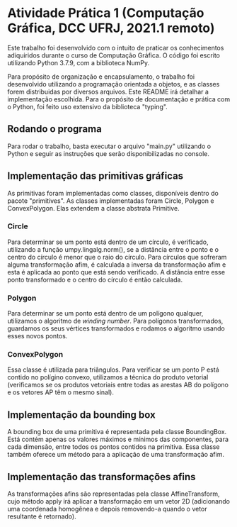 # Atividade Prática 1 (Computação Gráfica, DCC UFRJ, 2021.1 remoto)

Este trabalho foi desenvolvido com o intuito de praticar os conhecimentos adiquiridos durante o curso de Computação Gráfica. O código foi escrito utilizando Python 3.7.9, com a biblioteca NumPy.

Para propósito de organização e encapsulamento, o trabalho foi desenvolvido utilizando a programação orientada a objetos, e as classes forem distribuidas por diversos arquivos. Este README irá detalhar a implementação escolhida. Para o propósito de documentação e prática com o Python, foi feito uso extensivo da biblioteca "typing".

## Rodando o programa

Para rodar o trabalho, basta executar o arquivo "main.py" utilizando o Python e seguir as instruções que serão disponibilizadas no console.

## Implementação das primitivas gráficas

As primitivas foram implementadas como classes, disponíveis dentro do pacote "primitives". As classes implementadas foram Circle, Polygon e ConvexPolygon. Elas extendem a classe abstrata Primitive.

### Circle

Para determinar se um ponto está dentro de um círculo, é verificado, utilizando a função umpy.lingalg.norm(), se a distância entre o ponto e o centro do círculo é menor que o raio do círculo. Para círculos que sofreram alguma transformação afim, é calculada a inversa da transformação afim e esta é aplicada ao ponto que está sendo verificado. A distância entre esse ponto transformado e o centro do círculo é então calculada.

### Polygon

Para determinar se um ponto está dentro de um polígono qualquer, utilizamos o algoritmo de *winding number*. Para polígonos transformados, guardamos os seus vértices transformados e rodamos o algoritmo usando esses novos pontos.

### ConvexPolygon

Essa classe é utilizada para triângulos. Para verificar se um ponto P está contido no polígino convexo, utilizamos a técnica do produto vetorial (verificamos se os produtos vetoriais entre todas as arestas AB do polígono e os vetores AP têm o mesmo sinal).

## Implementação da bounding box

A bounding box de uma primitiva é representada pela classe BoundingBox. Está contém apenas os valores máximos e mínimos das componentes, para cada dimensão, entre todos os pontos contidos na primitiva. Essa classe também oferece um método para a aplicação de uma transformação afim.

## Implementação das transformações afins

As transformações afins são representadas pela classe AffineTransform, cujo método apply irá aplicar a transformação em um vetor 2D (adicionando uma coordenada homogênea e depois removendo-a quando o vetor resultante é retornado).

